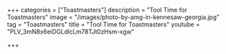 +++
categories = ["Toastmasters"]
description = "Tool Time for Toastmasters"
image = "/images/photo-by-amg-in-kennesaw-georgia.jpg"
tag = "Toastmasters"
title = "Tool Time for Toastmasters"
youtube = "PLV_3mN8x6eiDGLdlcLm78TJt0zHsm-xgw"

+++
